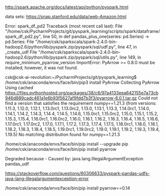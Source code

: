 http://spark.apache.org/docs/latest/api/python/pyspark.html

data sets:
https://snap.stanford.edu/data/web-Amazon.html


Error: spark_df_pd2
Traceback (most recent call last):
  File "/home/csk/PycharmProjects/git/pyspark_learning/scripts/spark/dataframe/spark_df_pd2.py", line 50, in <module>
    def pandas_plus_one(series: pd.Series) -> pd.Series:
  File "/home/csk/sparkscala/spark-2.4.0-bin-hadoop2.6/python/lib/pyspark.zip/pyspark/sql/udf.py", line 47, in _create_udf
  File "/home/csk/sparkscala/spark-2.4.0-bin-hadoop2.6/python/lib/pyspark.zip/pyspark/sql/utils.py", line 149, in require_minimum_pyarrow_version
ImportError: PyArrow >= 0.8.0 must be installed; however, it was not found.

csk@csk-ai-revolution:~/PycharmProjects/git/pyspark_learning$ /home/csk/anaconda/envs/face/bin/pip3 install PyArrow
Collecting PyArrow
  Using cached https://files.pythonhosted.org/packages/38/c6/97a4133eea642155e7a73cb946d889cadc461a1e6b93f5627af9fdd7b3f3/pyarrow-6.0.1.tar.gz
  Could not find a version that satisfies the requirement numpy==1.21.3 (from versions: 1.11.3, 1.12.0, 1.12.1, 1.13.0rc1, 1.13.0rc2, 1.13.0, 1.13.1, 1.13.3, 1.14.0rc1, 1.14.0, 1.14.1, 1.14.2, 1.14.3, 1.14.4, 1.14.5, 1.14.6, 1.15.0rc1, 1.15.0rc2, 1.15.0, 1.15.1, 1.15.2, 1.15.3, 1.15.4, 1.16.0rc1, 1.16.0rc2, 1.16.0, 1.16.1, 1.16.2, 1.16.3, 1.16.4, 1.16.5, 1.16.6, 1.17.0rc1, 1.17.0rc2, 1.17.0, 1.17.1, 1.17.2, 1.17.3, 1.17.4, 1.17.5, 1.18.0rc1, 1.18.0, 1.18.1, 1.18.2, 1.18.3, 1.18.4, 1.18.5, 1.19.0rc1, 1.19.0rc2, 1.19.0, 1.19.1, 1.19.2, 1.19.3, 1.19.4, 1.19.5)
No matching distribution found for numpy==1.21.3

/home/csk/anaconda/envs/face/bin/pip install --upgrade pip
/home/csk/anaconda/envs/face/bin/pip install pyarrow


Degraded because - Caused by: java.lang.IllegalArgumentException pandas_udf

https://stackoverflow.com/questions/60306633/pyspark-pandas-udfs-java-lang-illegalargumentexception-error

 /home/csk/anaconda/envs/face/bin/pip install pyarrow==0.14